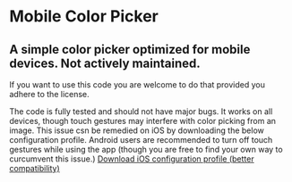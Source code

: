 # Mobile Color Picker
## A simple color picker optimized for mobile devices. Not actively maintained.
If you want to use this code you are welcome to do that provided you adhere to the license.

The code is fully tested and should not have major bugs. It works on all devices, though touch gestures may interfere with color picking from an image. This issue csn be remedied on iOS by downloading the below configuration profile. Android users are recommended to turn off touch gestures while using the app (though you are free to find your own way to curcumvent this issue.)
[Download iOS configuration profile (better compatibility)](https://rjrock12.github.io/mobile-colors/ios-config.html)